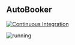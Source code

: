 ## AutoBooker

[![Continuous Integration](https://github.com/OpenArchitex/AutoBooker/actions/workflows/ci.yml/badge.svg?branch=main)](https://github.com/OpenArchitex/AutoBooker/actions/workflows/ci.yml)


![running](https://github.com/OpenArchitex/AutoBooker/assets/12435965/d4400c5c-3ea5-482b-84b2-cfabc0123b1a)
